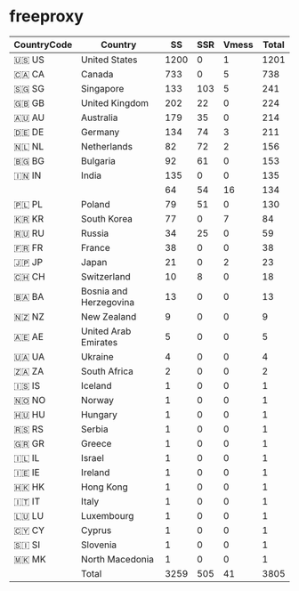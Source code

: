 # freeproxy

|CountryCode|Country|SS|SSR|Vmess|Total|
|  ----  | ----  |  ----  | ----  |  ----  | ----  |
|🇺🇸 US|United States|1200|0|1|1201|
|🇨🇦 CA|Canada|733|0|5|738|
|🇸🇬 SG|Singapore|133|103|5|241|
|🇬🇧 GB|United Kingdom|202|22|0|224|
|🇦🇺 AU|Australia|179|35|0|214|
|🇩🇪 DE|Germany|134|74|3|211|
|🇳🇱 NL|Netherlands|82|72|2|156|
|🇧🇬 BG|Bulgaria|92|61|0|153|
|🇮🇳 IN|India|135|0|0|135|
| ||64|54|16|134|
|🇵🇱 PL|Poland|79|51|0|130|
|🇰🇷 KR|South Korea|77|0|7|84|
|🇷🇺 RU|Russia|34|25|0|59|
|🇫🇷 FR|France|38|0|0|38|
|🇯🇵 JP|Japan|21|0|2|23|
|🇨🇭 CH|Switzerland|10|8|0|18|
|🇧🇦 BA|Bosnia and Herzegovina|13|0|0|13|
|🇳🇿 NZ|New Zealand|9|0|0|9|
|🇦🇪 AE|United Arab Emirates|5|0|0|5|
|🇺🇦 UA|Ukraine|4|0|0|4|
|🇿🇦 ZA|South Africa|2|0|0|2|
|🇮🇸 IS|Iceland|1|0|0|1|
|🇳🇴 NO|Norway|1|0|0|1|
|🇭🇺 HU|Hungary|1|0|0|1|
|🇷🇸 RS|Serbia|1|0|0|1|
|🇬🇷 GR|Greece|1|0|0|1|
|🇮🇱 IL|Israel|1|0|0|1|
|🇮🇪 IE|Ireland|1|0|0|1|
|🇭🇰 HK|Hong Kong|1|0|0|1|
|🇮🇹 IT|Italy|1|0|0|1|
|🇱🇺 LU|Luxembourg|1|0|0|1|
|🇨🇾 CY|Cyprus|1|0|0|1|
|🇸🇮 SI|Slovenia|1|0|0|1|
|🇲🇰 MK|North Macedonia|1|0|0|1|
||Total|3259|505|41|3805|
